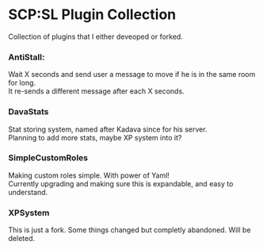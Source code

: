 # SCP:SL Plugin Collection

Collection of plugins that I either deveoped or forked.

### AntiStall:
Wait X seconds and send user a message to move if he is in the same room for long.\
It re-sends a different message after each X seconds.

### DavaStats
Stat storing system, named after Kadava since for his server.\
Planning to add more stats, maybe XP system into it?

### SimpleCustomRoles
Making custom roles simple. With power of Yaml!\
Currently upgrading and making sure this is expandable, and easy to understand.

### XPSystem
This is just a fork. Some things changed but completly abandoned. Will be deleted.
